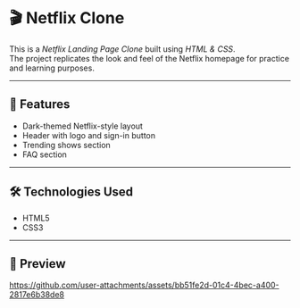 # 🎬 Netflix Clone

This is a *Netflix Landing Page Clone* built using *HTML & CSS*.  
The project replicates the look and feel of the Netflix homepage for practice and learning purposes.  

---

## 🚀 Features
- Dark-themed Netflix-style layout  
- Header with logo and sign-in button  
- Trending shows section  
- FAQ section  

---

## 🛠 Technologies Used
- HTML5  
- CSS3  

---

## 📸 Preview
https://github.com/user-attachments/assets/bb51fe2d-01c4-4bec-a400-2817e6b38de8


